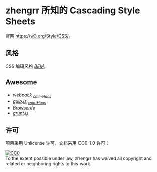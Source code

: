 # zhengrr 所知的 Cascading Style Sheets

官网 <https://w3.org/Style/CSS/>。

## 风格

CSS 编码风格 [*BEM*](http://getbem.com/)。

## Awesome

*   [*webpack*](https://webpack.js.org/) <sub>
        [*cmn-Hans*](https://webpackjs.com/) </sub>
*   [*gulp.js*](https://gulpjs.com/) <sub>
        [*cmn-Hans*](https://gulpjs.com.cn/) </sub>
*   [*Browserify*](http://browserify.org/)
*   [*grunt.js*](https://gruntjs.com/)
 
## 许可

项目采用 Unlicense 许可，文档采用 CC0-1.0 许可：

<p xmlns:dct="https://purl.org/dc/terms/">
  <a rel="license"
     href="https://creativecommons.org/publicdomain/zero/1.0/">
    <img src="https://licensebuttons.net/p/zero/1.0/88x31.png" style="border-style: none;" alt="CC0" />
  </a>
  <br />
  To the extent possible under law,
  <span resource="[_:publisher]" rel="dct:publisher">
    <span property="dct:title">zhengrr</span></span>
  has waived all copyright and related or neighboring rights to this work.
</p>
